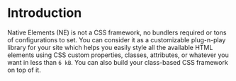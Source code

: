 # Introduction

Native Elements (NE) is not a CSS framework, no bundlers required or tons of configurations to set. You can consider it as a customizable plug-n-play library for your site which helps you easily style all the available HTML elements using CSS custom properties, classes, attributes, or whatever you want in less than `6 kB`. You can also build your class-based CSS framework on top of it.
